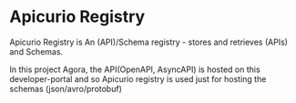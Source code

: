 # Apicurio Registry

Apicurio Registry is An (API)/Schema registry - stores and retrieves (APIs) and Schemas.

In this project Agora, the API(OpenAPI, AsyncAPI) is hosted on this developer-portal and so Apicurio registry is used just for hosting the schemas (json/avro/protobuf)
